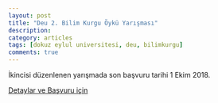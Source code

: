 ```yaml
---
layout: post
title: "Deu 2. Bilim Kurgu Öykü Yarışması"
description: 
category: articles
tags: [dokuz eylul universitesi, deu, bilimkurgu]
comments: true
---
```


İkincisi düzenlenen yarışmada son başvuru tarihi 1 Ekim 2018.

[Detaylar ve Başvuru için](http://tip.deu.edu.tr/duyurular/2-bilim-kurgu-oyku-yarismasi/)